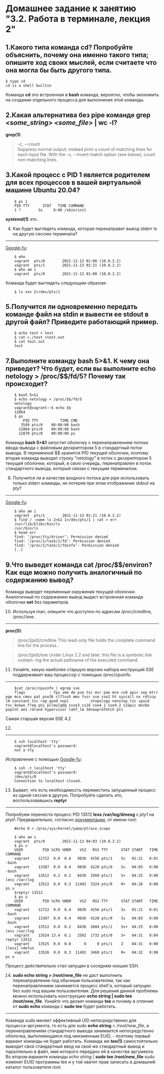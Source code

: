 Домашнее задание к занятию "3.2. Работа в терминале, лекция 2"
===
1.Какого типа команда cd? Попробуйте объяснить, почему она именно такого типа; опишите ход своих мыслей, если считаете что она могла бы быть другого типа.
---

    $ type cd
    cd is a shell builtin
    
Команда **cd** это встроенная в **bash** команда, вероятно, чтобы экономить на создании отдельного процесса для выполнения этой команды.

2.Какая альтернатива без pipe команде **grep** *<some_string> <some_file>* **| wc -l**?
---
**grep(1)**:
> -c, --count  
>              Suppress  normal output; instead print a count of matching lines
>              for each input file.  With the -v,  --invert-match  option  (see
>              below), count non-matching lines.

3.Какой процесс с PID 1 является родителем для всех процессов в вашей виртуальной машине Ubuntu 20.04?
---

        $ ps 1
        PID TTY      STAT   TIME COMMAND
        1 ?        Ss     0:06 /sbin/init
      
**systemd(1)** это.

4. Как будет выглядеть команда, которая перенаправит вывод stderr ls на другую сессию терминала?
---
[Google-fu](https://unix.stackexchange.com/questions/261531/how-to-send-output-from-one-terminal-to-another-without-making-any-new-pipe-or-f):

        $ who
        vagrant  pts/0        2021-11-13 01:00 (10.0.2.2)
        vagrant  pts/1        2021-11-13 01:21 (10.0.2.2)
        $ who am i
        vagrant  pts/0        2021-11-13 01:00 (10.0.2.2)

Команда будет выглядеть следующим образом:

        $ ls xxx 2>/dev/pts/1
        
5.Получится ли одновременно передать команде файл на stdin и вывести ее stdout в другой файл? Приведите работающий пример.
---

        $ echo test > test
        $ cat <./test >test.out
        $ cat test.out
        test

7.Выполните команду bash 5>&1. К чему она приведет? Что будет, если вы выполните echo netology > /proc/$$/fd/5? Почему так происходит?
---

        $ bash 5>&1
        $ echo netology > /proc/$$/fd/5
        netology
        vagrant@vagrant:~$ echo $$
        12864
        $ ps
            PID TTY          TIME CMD
           3549 pts/0    00:00:00 bash
          12864 pts/0    00:00:00 bash
          12870 pts/0    00:00:00 ps

Команда **bash 5>&1** запустит оболочку с перенаправлением потока ввода-вывода с файловым дескриптором 5 в стандартный поток вывода. В переменной $$ хранится PID текущей оболочки, поэтому вторая команда выводит строку "netology" в поток с дескриптором 5 текущей оболочки, который, в свою очередь, перенаправлен в поток стандартного вывода, который связан с текущим терминалом.

8. Получится ли в качестве входного потока для pipe использовать только stderr команды, не потеряв при этом отображение stdout на pty? 
---
[Google-fu](https://stackoverflow.com/questions/2342826/how-can-i-pipe-stderr-and-not-stdout): 

        $ who am i
        vagrant  pts/1        2021-11-13 01:21 (10.0.2.2)
        $ find / -name ls 2>&1 1>/dev/pts/1 | cat > err
        /usr/lib/klibc/bin/ls
        /usr/bin/ls
        $ head err
        find: ‘/proc/tty/driver’: Permission denied
        find: ‘/proc/1/task/1/fd’: Permission denied
        find: ‘/proc/1/task/1/fdinfo’: Permission denied
        [..]

9.Что выведет команда cat /proc/$$/environ? Как еще можно получить аналогичный по содержанию вывод?
---
Команда выведет переменные окружения текущей оболочки. Аналогичный по содержанию вывод выдаст встроенная команда оболочки **set** без параметров.

10. Используя man, опишите что доступно по адресам /proc/<PID>/cmdline, /proc/<PID>/exe.
---
    
**proc(5)**:
> /proc/[pid]/cmdline
>              This  read-only  file  holds  the  complete command line for the
>              process..     
    
> /proc/[pid]/exe
>              Under Linux 2.2 and later, this file is a symbolic link contain‐
>              ing the actual pathname of the executed command. 
    
11. Узнайте, какую наиболее старшую версию набора инструкций SSE поддерживает ваш процессор с помощью /proc/cpuinfo.
---
        $cat /proc/cpuinfo | egrep sse
        flags           : fpu vme de pse tsc msr pae mce cx8 apic sep mtrr pge mca cmov pat pse36 clflush mmx fxsr sse sse2 ht syscall nx rdtscp lm constant_tsc rep_good nopl          xtopology nonstop_tsc cpuid tsc_known_freq pni pclmulqdq ssse3 cx16 sse4_1 sse4_2 x2apic movbe popcnt aes rdrand hypervisor lahf_lm 3dnowprefetch pti
    
Самая старшая версия SSE 4.2

12.
---
    
        $ ssh localhost 'tty'
        vagrant@localhost's password:
        not a tty
    
Исправление с помощью [Google-fu](https://unix.stackexchange.com/questions/48527/ssh-inside-ssh-fails-with-stdin-is-not-a-tty):
    
        $ ssh -t localhost 'tty'
        vagrant@localhost's password:
        /dev/pts/0
        Connection to localhost closed.

13. Бывает, что есть необходимость переместить запущенный процесс из одной сессии в другую. Попробуйте сделать это, воспользовавшись **reptyr**
---
Попробуем перенести процесс PID 13512 **less /var/log/dmesg** с *pty1* на *pty0*:
Предварительно, согласно [документации](https://github.com/nelhage/reptyr), от имени root:
    
        #echo 0 > /proc/sys/kernel/yama/ptrace_scope
    
        $ who am i
        vagrant  pts/0        2021-11-13 04:03 (10.0.2.2)
        $ ps u
        USER         PID %CPU %MEM    VSZ   RSS TTY      STAT START   TIME COMMAND
        vagrant    12722  0.0  0.4   9836  4156 pts/1    Ss   01:21   0:01 -bash
        vagrant    13387  0.0  0.4   9836  4120 pts/0    Ss   04:03   0:00 -bash
        vagrant    13512  0.2  0.2   8436  2560 pts/1    S+   04:25   0:00 less /var/log
        vagrant    13522  0.0  0.3  11492  3324 pts/0    R+   04:26   0:00 ps u
        $reptyr 13512
        $ ps u
        USER         PID %CPU %MEM    VSZ   RSS TTY      STAT START   TIME COMMAND
        vagrant    12722  0.0  0.4   9836  4156 pts/1    Ss   01:21   0:01 -bash
        vagrant    13387  0.0  0.4   9836  4120 pts/0    Ss   04:03   0:00 -bash
        vagrant    13512  0.0  0.2   8436  2604 pts/2    Ss+  04:25   0:00 less /var/log
        vagrant    13524 13.4  0.1   2592  1732 pts/0    S+   04:31   0:04 reptyr 13512 
        vagrant    13525  0.0  0.0      0     0 pts/1    Z    04:31   0:00 [less] <defun
        vagrant    13526  0.0  0.3  11492  3460 pts/1    R+   04:32   0:00 ps u

Процесс действительно стал запущен в соседнем окошке SSH.

14. **sudo echo string > /root/new_file** не даст выполнить перенаправление под обычным пользователем, так как перенаправлением занимается процесс shell'а, который запущен без sudo под вашим пользователем. Для решения данной проблемы можно использовать конструкцию **echo string | sudo tee /root/new_file**. Узнайте что делает команда **tee** и почему в отличие от **sudo echo** команда с **sudo tee** будет работать.
---                                                                                         
Команда sudo меняет эффективный UID непосредственно для процесса-аргумента, то есть для sudo **echo string** *> /root/new_file*, а перенаправлением стандартного вывода занимается непосредстенно оболочка, выполняющаяся под неизменным EUID, - поэтому первый вариант команды не будет работать. Команда же **tee(1)** самостоятельно выводит свой стандартный ввод на свой же стандартный вывод и параллельно в файл, имя которого передано ей в качестве аргумента. Во втором варианте команды *echo string |* **sudo tee /root/new_file** sudo изменит EUID программы tee и у той хватит прав записать в домашний каталог пользователя root.
